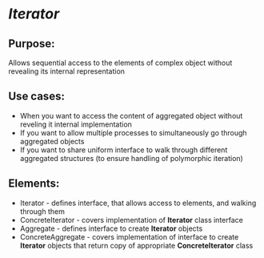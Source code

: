 # ***Iterator***

## Purpose:
Allows sequential access to the elements of complex object without revealing its internal representation

## Use cases:
- When you want to access the content of aggregated object without reveling it internal implementation
- If you want to allow multiple processes to simultaneously go through aggregated objects
- If you want to share uniform interface to walk through different aggregated structures (to ensure handling of polymorphic iteration)

## Elements:
- Iterator - defines interface, that allows access to elements, and walking through them
- ConcreteIterator - covers implementation of __Iterator__ class interface
- Aggregate - defines interface to create __Iterator__ objects
- ConcreteAggregate - covers implementation of interface to create __Iterator__ objects that return copy of appropriate __ConcreteIterator__ class